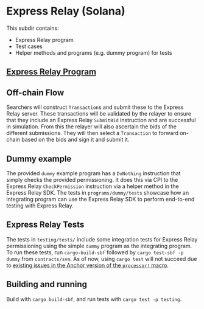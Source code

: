 # Express Relay (Solana)

This subdir contains:

- Express Relay program
- Test cases
- Helper methods and programs (e.g. dummy program) for tests

## [Express Relay Program](contracts/svm/programs/express_relay/README.md)

## Off-chain Flow

Searchers will construct `Transaction`s and submit these to the Express Relay server. These transactions will be validated by the relayer to ensure that they include an Express Relay `SubmitBid` instruction and are successful in simulation. From this the relayer will also ascertain the bids of the different submissions. They will then select a `Transaction` to forward on-chain based on the bids and sign it and submit it.

## Dummy example

The provided `dummy` example program has a `DoNothing` instruction that simply checks the provided permissioning. It does this via CPI to the Express Relay `CheckPermission` instruction via a helper method in the Express Relay SDK. The tests in `programs/dummy/tests` showcase how an integrating program can use the Express Relay SDK to perform end-to-end testing with Express Relay.

## Express Relay Tests

The tests in `testing/tests/` include some integration tests for Express Relay permissioning using the simple `dummy` program as the integrating program. To run these tests, run `cargo-build-sbf` followed by `cargo test-sbf -p dummy` from `contracts/svm`. As of now, using `cargo test` will not succeed due to [existing issues in the Anchor version of the `processor!` macro](https://github.com/coral-xyz/anchor/pull/2711).

## Building and running

Build with `cargo build-sbf`, and run tests with `cargo test -p testing`.
